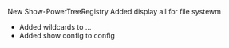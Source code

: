 New Show-PowerTreeRegistry
Added display all for file systewm

- Added wildcards to ...
- Added show config to config
